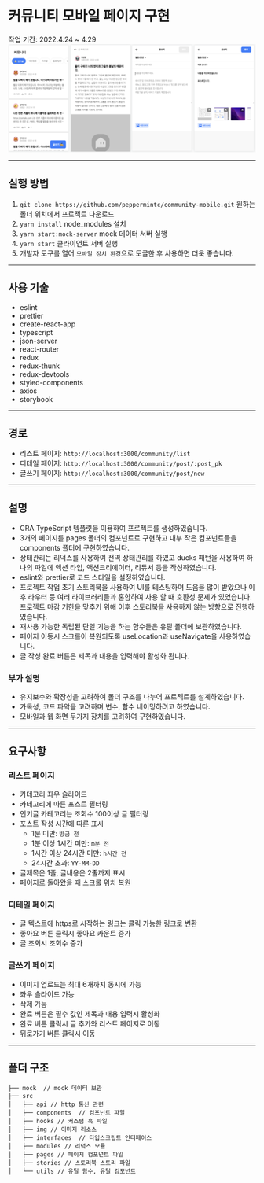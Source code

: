 # 커뮤니티 모바일 페이지 구현

작업 기간: 2022.4.24 ~ 4.29
<img src="./previews/preview.png" />

---

## 실행 방법

1. `git clone https://github.com/peppermintc/community-mobile.git` 원하는 폴더 위치에서 프로젝트 다운로드
2. `yarn install` node_modules 설치
3. `yarn start:mock-server` mock 데이터 서버 실행
4. `yarn start` 클라이언트 서버 실행
5. 개발자 도구를 열어 `모바일 장치 환경`으로 토글한 후 사용하면 더욱 좋습니다.

---

## 사용 기술

- eslint
- prettier
- create-react-app
- typescript
- json-server
- react-router
- redux
- redux-thunk
- redux-devtools
- styled-components
- axios
- storybook

---

## 경로

- 리스트 페이지: `http://localhost:3000/community/list`
- 디테일 페이지: `http://localhost:3000/community/post/:post_pk`
- 글쓰기 페이지: `http://localhost:3000/community/post/new`

---

## 설명

- CRA TypeScript 템플릿을 이용하여 프로젝트를 생성하였습니다.
- 3개의 페이지를 pages 폴더의 컴포넌트로 구현하고 내부 작은 컴포넌트들을 components 폴더에 구현하였습니다.
- 상태관리는 리덕스를 사용하여 전역 상태관리를 하였고 ducks 패턴을 사용하여 하나의 파일에 액션 타입, 액션크리에이터, 리듀서 등을 작성하였습니다.
- eslint와 prettier로 코드 스타일을 설정하였습니다.
- 프로젝트 작업 초기 스토리북을 사용하여 UI를 테스팅하며 도움을 많이 받았으나 이후 라우터 등 여러 라이브러리들과 혼합하여 사용 할 때 호환성 문제가 있었습니다. 프로젝트 마감 기한을 맞추기 위해 이후 스토리북을 사용하지 않는 방향으로 진행하였습니다.
- 재사용 가능한 독립된 단일 기능을 하는 함수들은 유틸 폴더에 보관하였습니다.
- 페이지 이동시 스크롤이 복원되도록 useLocation과 useNavigate을 사용하였습니다.
- 글 작성 완료 버튼은 제목과 내용을 입력해야 활성화 됩니다.

### 부가 설명

- 유지보수와 확장성을 고려하여 폴더 구조를 나누어 프로젝트를 설계하였습니다.
- 가독성, 코드 파악을 고려하며 변수, 함수 네이밍하려고 하였습니다.
- 모바일과 웹 화면 두가지 장치를 고려하여 구현하였습니다.

---

## 요구사항

### 리스트 페이지

- 카테고리 좌우 슬라이드
- 카테고리에 따른 포스트 필터링
- 인기글 카테고리는 조회수 100이상 글 필터링
- 포스트 작성 시간에 따른 표시
  - 1분 미만: `방금 전`
  - 1분 이상 1시간 미만: `m분 전`
  - 1시간 이상 24시간 미만: `h시간 전`
  - 24시간 초과: `YY-MM-DD`
- 글제목은 1줄, 글내용은 2줄까지 표시
- 페이지로 돌아왔을 때 스크롤 위치 복원

### 디테일 페이지

- 글 텍스트에 https로 시작하는 링크는 클릭 가능한 링크로 변환
- 좋아요 버튼 클릭시 좋아요 카운트 증가
- 글 조회시 조회수 증가

### 글쓰기 페이지

- 이미지 업로드는 최대 6개까지 동시에 가능
- 좌우 슬라이드 가능
- 삭제 가능
- 완료 버튼은 필수 값인 제목과 내용 입력시 활성화
- 완료 버튼 클릭시 글 추가와 리스트 페이지로 이동
- 뒤로가기 버튼 클릭시 이동

---

## 폴더 구조

```
├── mock  // mock 데이터 보관
├── src
│   ├── api // http 통신 관련
│   ├── components  // 컴포넌트 파일
│   ├── hooks // 커스텀 훅 파일
│   ├── img // 이미지 리소스
│   ├── interfaces  // 타입스크립트 인터페이스
│   ├── modules // 리덕스 모듈
│   ├── pages // 페이지 컴포넌트 파일
│   ├── stories // 스토리북 스토리 파일
│   └── utils // 유틸 함수, 유틸 컴포넌트
```
